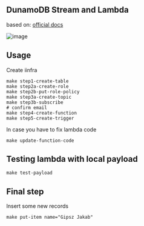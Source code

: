 ## DunamoDB Stream and Lambda

based on: [official docs](https://docs.aws.amazon.com/amazondynamodb/latest/developerguide/Streams.Lambda.Tutorial.html)

![image](https://docs.aws.amazon.com/amazondynamodb/latest/developerguide/images/StreamsAndTriggers.png)

## Usage

Create iinfra
```
make step1-create-table
make step2a-create-role
make step2b-put-role-policy
make step3a-create-topic
make step3b-subscribe
# confirm email
make step4-create-function
make step5-create-trigger
```

In case you have to fix lambda code
```
make update-function-code
```

## Testing lambda with local payload
```
make test-payload
```

## Final step
Insert some new records
```
make put-item name="Gipsz Jakab"
```